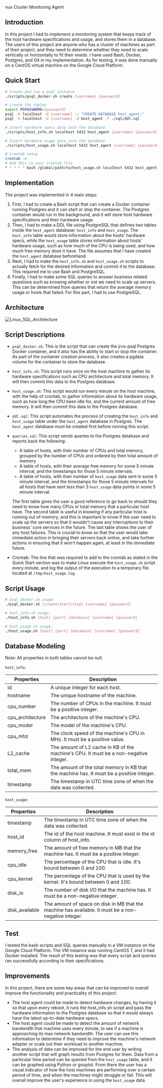 nux Cluster Monitoring Agent

## Introduction
In this project I had to implement a monitoring system that keeps track of the host hardware specifications and usage, and stores them in a database. The users of this project are anyone who has a cluster of machines as part of their project, and they need to determine whether they need to scale vertically or horizontally to fit their needs. I have used Bash, Docker, Postgres, and Git in my implementation. As for testing, it was done manually on a CentOS virtual machine on the Google Cloud Platform.

## Quick Start
````bash
# Create and run a psql instance
./scripts/psql_docker.sh create [username] [password]

# Create the tables
export PGPASSWORD=[password]
psql -h localhost -U [username] -c "CREATE DATABASE host_agent;"
psql -h localhost -U [username] -d host_agent -f ./sql/ddl.sql

# Insert hardware specs data into the database
./scripts/host_info.sh localhost 5432 host_agent [username] [password]

# Insert hardware usage data into the database
./scripts/host_usage.sh localhost 5432 host_agent [username] [password]

# Crontab setup
crontab -e
# Add this in your crontab file
* * * * * bash /global/path/to/host_usage.sh localhost 5432 host_agent postgres password > /tmp/host_usage.log
````

## Implementation

The project was implemented in 4 main steps:

1. First, I had to create a Bash script that can create a Docker container running Postgres and it can start or stop the container. The Postgres container would run in the background, and it will store host hardware specifications and their hardware usage.
2. Then, I had to make a DDL file using PostgreSQL that defines two tables inside the `host_agent` database: `host_info` and `host_usage`. The `host_info` table would store information about the hosts' hardware specs, while the `host_usage` table stores information about hosts' hardware usage, such as how much of the CPU is being used, and how much free memory does it have. The file assumes that I have created the `host_agent` database beforehand.
3. Next, I had to make the `host_info.sh` and `host_usage.sh` scripts to actually fetch for the desired information and commit it to the database. This required me to use Bash and PostgreSQL.
4. Finally, I had to make some SQL queries to answer business related questions such as knowing whether or not we need to scale up servers. This can be determined from queries that return the average memory usage or hosts that failed. For this part, I had to use PostgreSQL.

## Architecture

![Linux_SQL_Architecture](./assets/Linux_SQL_Architecture.png)

## Script Descriptions

- `psql_docker.sh`: This is the script that can create the jrvs-psql Postgres Docker container, and it also has the ability to start or stop the container. As part of the container creation process, it also creates a pgdata volume for the container to store the database.
- `host_info.sh`: This script runs once on the host machine to gather its hardware specifications such as CPU architecture and total memory. It will then commit this data to the Postgres database.
- `host_usage.sh`: This script would run every minute on the host machine, with the help of crontab, to gather information about its hardware usage, such as how long the CPU been idle for, and the current amount of free memory. It will then commit this data to the Postgres database.
- `ddl.sql`: This script automates the process of creating the `host_info` and `host_usage` table under the `host_agent` database in Postgres. The `host_agent` database must be created first before running this script.
- `queries.sql`: This script sends queries to the Postgres database and reports back the following:
  
    - A table of hosts, with their number of CPUs and total memory, grouped by the number of CPUs and ordered by their total amount of memory
    - A table of hosts, with their average free memory for some 5 minute interval, and the timestamps for those 5 minute intervals.
    - A table of hosts, with their number of `host_usage` data sent in some 5 minute interval, and the timestamps for those 5 minute intervals for all hosts that have sent less than 3 `host_usage` data points in some 5 minute interval.
    
  The first table gives the user a good reference to go back to should they need to know how many CPUs or total memory that a particular host have. The second table is useful in knowing if any particular host is running out of memory, and this is important to know if the user need to scale up the servers so that it wouldn't cause any interruptions to their business' core services in the future. The last table shows the user of any host failures. This is crucial to know so that the user would take immediate action in bringing their servers back online, and take further actions in ensuring that it won't happen again, at least in the immediate future.

- Crontab: The line that was required to add to the crontab as stated in the Quick Start section was to make Linux execute the `host_usage.sh` script every minute, and log the output of the execution to a temporary file located at `/tmp/host_usage.log`.

## Script Usage
````bash
# psql_docker.sh usage:
./psql_docker.sh [create/start/stop] [username] [password]

# host_info.sh usage:
./host_info.sh [host] [port] [database] [username] [password]

# host_usage.sh usage:
./host_usage.sh [host] [port] [database] [username] [password]
````

## Database Modeling

Note: All properties in both tables cannot be null.

`host_info`:

| Properties | Description |
| --- | --- |
| id | A unique integer for each host. |
| hostname | The unique hostname of the machine. |
| cpu_number | The number of CPUs in the machine. It must be a positive integer. |
| cpu_architecture | The architecture of the machine's CPU. |
| cpu_model | The model of the machine's CPU. |
| cpu_mhz | The clock speed of the machine's CPU in MHz. It must be a positive value. |
| L2_cache | The amount of L2 cache in KB of the machine's CPU. It must be a non-negative integer. |
| total_mem | The amount of the total memory in KB that the machine has. It must be a positive integer. |
| timestamp | The timestamp in UTC time zone of when the data was collected. |

`host_usage`:

| Properties | Description |
| --- | --- |
| timestamp | The timestamp in UTC time zone of when the data was collected. |
| host_id | The id of the host machine. It must exist in the id column of host_info. |
| memory_free | The amount of free memory in MB that the machine has. It must be a positive integer. |
| cpu_idle | The percentage of the CPU that is idle. It's bound between 0 and 100. |
| cpu_kernel | The percentage of the CPU that is used by the kernel. It's bound between 0 and 100. |
| disk_io | The number of disk I/O that the machine has. It must be a non-negative integer. |
| disk_available | The amount of space on disk in MB that the machine has available. It must be a non-negative integer. |

## Test

I tested the bash scripts and SQL queries manually in a VM instance on the Google Cloud Platform. The VM instance was running CentOS 7, and it had Docker installed. The result of this testing was that every script and queries ran successfully according to their specifications.

## Improvements

In this project, there are some key areas that can be improved to overall improve the functionality and practicality of this project:

- The host agent could be made to detect hardware changes, by having it so that upon every reboot, it runs the host_info.sh script and pass the hardware information to the Postgres database so that it would always have the latest up-to-date hardware specs.
- The host agent could be made to detect the amount of network bandwidth that machine uses every minute, to see if a machine is approaching its max network bandwidth. The user can use this information to determine if they need to improve the machine's network adapter or scale out their workload to another machine.
- The analysis of data can be improved for the end user by writing another script that will graph results from Postgres for them. Data from a particular time period can be queried from the `host_usage` table, and it can be graphed using Python or gnuplot. From there the user has a visual indicator of how the host machines are performing over a certain period of time, and when the machines might struggle or fail. This will overall improve the user's experience in using the `host_usage` data.

